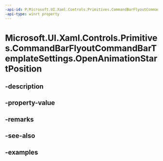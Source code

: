```yaml
---
-api-id: P:Microsoft.UI.Xaml.Controls.Primitives.CommandBarFlyoutCommandBarTemplateSettings.OpenAnimationStartPosition
-api-type: winrt property
---
```


<!-- Property syntax.
public double OpenAnimationStartPosition { get; }
-->

# Microsoft.UI.Xaml.Controls.Primitives.CommandBarFlyoutCommandBarTemplateSettings.OpenAnimationStartPosition

## -description

## -property-value

## -remarks

## -see-also

## -examples

